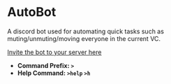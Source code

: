 # AutoBot
A discord bot used for automating quick tasks such as muting/unmuting/moving everyone in the current VC.

[Invite the bot to your server here](https://discord.com/oauth2/authorize?client_id=779723572968816663&permissions=8&scope=bot)


- **Command Prefix: `>`**
- **Help Command: `>help` `>h`**
